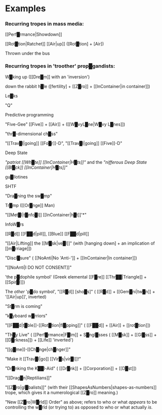 # **Examples**

### Recurring tropes in mass media:

[[Perf█rmance|Showdown]]

[[Rot█tion|Ratchet]] [[Air|up]] ([Rot█tion] + [Air])

Thrown under the bus


### Recurring tropes in 'troother' prop█gandists:

W█king up ([[Dre█m]] with an 'inversion')

down the rabbit h█le ([fertility] + [[Z█ro]] + [[InContainer|in container]])

Le█ks

"Q"

Predictive programming

"Five-Gee" [[Five]] + [[Air]] + ([[W█vyL█ne|W█vy L█nes]])

"thr█-dimensional ch█ss"

"[[Trav█l|going]] [[Fo█r]]-D", "[[Trav█l|going]] [[Five]]-D"

Deep State

*"patriot [[Wh█te]] [[InContainer|H█ts]]"* and the *"nifferous Deep State [[Bl█ck]] [[InContainer|H█ts]]"*

gu█llotines

SHTF

"Dra█ning the sw█mp"

Tr█mp ([[Or█nge]] Man)

"[[Met█l|t█nfo█l]] [[InContainer|h█t]]'*"

InfoW█rs

[[R█d]] [[F██d|pill]], [[Blue]] [[F██d|pill]]

"[[Air|Lifting]] the [[M█sk|ve█l]]" (with [hanging down] + an implication of [[m█rriage]])

"Discl█sure" ( [[NoAnti|No 'Anti-']] + [[InContainer|In container]])

"[[NoAnti|I DO NOT CONSENT]]"

'the p█dophile symbol' (Greek elemental [[F█re]] [[Thr██|Triangle]] + [[Spir█l]])

The *other* 'p█do symbol', "[[R█d]] [sho█s]" ( [[R█d]] + [[Gem█ni|tw█n]] + '[[Air|up]]', inverted)

"St█rm is coming"

"k█yboard w█rriors"

"[[F██d|t█ble]]-[[Rot█tion|fl█pping]]" ( [[F██d]] + [[Air]] + [[rot█tion]])

"Th█y Live" ( [[Perf█rmance|F█lm]] + S█ngl█sses ( [[M█sk]] + [[Gl█ss]] + [[D█rkness]]) + [[Life]] 'inverted')

"[[g█me]]-[[Ch█nge|ch█nger]]"

"Make it [[Trav█l|go]] [[Vir█s|vir█l]]!"

"Dr█nking the K██l-Aid" ( [[Dr█nk]] + [[Corporation]] + [[D█st]])

"[[Drag█n|Reptilians]]"

"[[Z█ro|gl█balists]]" (with their [[ShapesAsNumbers|shapes-as-numbers]] trope, which gives it a numerological [[Z█ro]] meaning.)

"New [[Z█ro|W█rld]] Order" as above; refers to who or what *appears* to be controlling the w█rld (or trying to) as opposed to who or what actually *is*.

